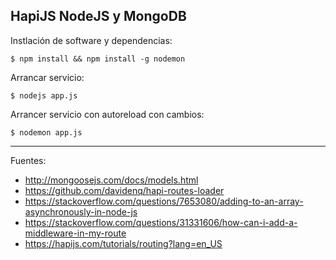 ## HapiJS NodeJS y MongoDB

Instlación de software y dependencias:

    $ npm install && npm install -g nodemon

Arrancar servicio:

    $ nodejs app.js

Arrancer servicio con autoreload con cambios:

    $ nodemon app.js

---

Fuentes:

+ http://mongoosejs.com/docs/models.html
+ https://github.com/davidenq/hapi-routes-loader
+ https://stackoverflow.com/questions/7653080/adding-to-an-array-asynchronously-in-node-js
+ https://stackoverflow.com/questions/31331606/how-can-i-add-a-middleware-in-my-route
+ https://hapijs.com/tutorials/routing?lang=en_US